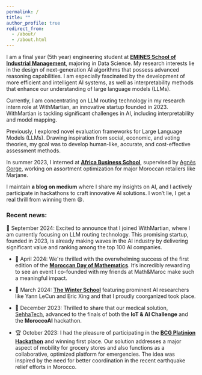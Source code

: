 ```yaml
---
permalink: /
title: ""
author_profile: true
redirect_from: 
  - /about/
  - /about.html
---
```



I am a final year (5th year) engineering student at [**EMINES School of Industrial Management**](https://www.emines-ingenieur.org/), majoring in Data Science. My research interests lie in the design of next-generation AI algorithms that possess advanced reasoning capabilities. I am especially fascinated by the development of more efficient and intelligent AI systems, as well as interpretability methods that enhance our understanding of large language models (LLMs).  

Currently, I am concentrating on LLM routing technology in my research intern role at WithMartian, an innovative startup founded in 2023. WithMartian is tackling significant challenges in AI, including interpretability and model mapping.

Previously, I explored novel evaluation frameworks for Large Language Models (LLMs). Drawing inspiration from social, economic, and voting theories, my goal was to develop human-like, accurate, and cost-effective assessment methods.

In summer 2023, I interned at [**Africa Business School**](https://abs.um6p.ma/), supervised by [Agnès Gorge](https://abs.um6p.ma/professors_permanent/agnes-gorge/), working on assortment optimization for major Moroccan retailers like Marjane.  


I maintain **a blog on medium** where I share my insights on AI, and I actively participate in hackathons to craft innovative AI solutions. I won’t lie, I get a real thrill from winning them 😄.


### Recent news:

🚀 September 2024: Excited to announce that I joined WithMartian, where I am currently focusing on LLM routing technology. This promising startup, founded in 2023, is already making waves in the AI industry by delivering significant value and ranking among the top 100 AI companies.

- 🎉 April 2024: We're thrilled with the overwhelming success of the first edition of the [**Moroccan Day of Mathematics**](https://www.youtube.com/watch?v=3RsTD8BXCfQ). It’s incredibly rewarding to see an event I co-founded with my friends at Math&Maroc make such a meaningful impact.  

- 🌟 March 2024: [**The Winter School**](https://midas.centrale-casablanca.net/winter-school-2024-generative-ai/index.html) featuring prominent AI researchers like Yann LeCun and Eric Xing and that I proudly coorganized took place.
- 🏅 December 2023: Thrilled to share that our medical solution, [SehhaTech](https://github.com/MoroccoAI/2023-GenAI-Hackathon/tree/main/SehhaTech), advanced to the finals of both the **IoT & AI Challenge** and the **MoroccoAI** hackathon. 
- 🏆 October 2023: I had the pleasure of participating in the [**BCG Platinion Hackathon**](https://www.bcgplatinion.com/blog/bcg-platinion-hackathon-aftermovie-2023) and winning first place. Our solution addresses a major aspect of mobility for grocery stores and also functions as a collaborative, optimized platform for emergencies. The idea was inspired by the need for better coordination in the recent earthquake relief efforts in Morocco.
